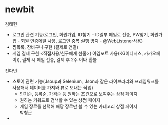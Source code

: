 # newbit

김태현
  - 로그인 관련 기능(로그인, 회원가입, ID찾기 - ID일부 메일로 전송, PW찾기, 회원가입 - 회원 인증메일 사용, 로그인 중복 실행 방지 - @WebListener사용)
  - 찜목록, 장바구니 구현 (결제로 연결)
  - 게임 결제 구현 <직접사용/친구에게 선물>( 아임포트 사용(KG이니시스, 카카오페이)), 결제 시 메일 전송, 결제 후 2주 이내 환불
  
전다빈
  - 스토어 관련 기능(Jsoup과 Selenium, Json과 같은 라이브러리와 프레임워크를 사용해서 데이터를 가져와 뷰로 보내는 작업)
    - 인기순, 등록순, 가격순 등 원하는 조건으로 보여주는 상점 페이지
    - 원하는 키워드로 검색할 수 있는 상점 페이지
    - 게임 장르를 선택해 해당 장르만 볼 수 있는 카테고리 상점 페이지  
박형근
  -
